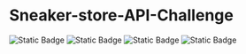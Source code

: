 # Sneaker-store-API-Challenge
<p class="tags">
  <img alt="Static Badge" src="https://img.shields.io/badge/v20.4.0-v?logo=nodedotjs&label=Version&color=Gree">
  <img alt="Static Badge" src="https://img.shields.io/badge/v9.8.0-v?logo=npm&label=npm&labelColor=gray&color=red">
  <img alt="Static Badge" src="https://img.shields.io/badge/v4.18.2-v?logo=express&label=Express%20JS&labelColor=gray&color=yellow">
  <img alt="Static Badge" src="https://img.shields.io/badge/MongoDB-v?logo=MongoDB&color=gray">
</p>
